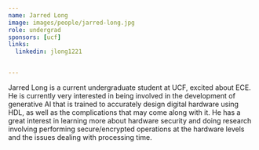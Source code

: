 ```yaml
---
name: Jarred Long
image: images/people/jarred-long.jpg
role: undergrad 
sponsors: [ucf]
links:
  linkedin: jlong1221


---
```


Jarred Long is a current undergraduate student at UCF, excited about ECE. 
He is  currently very interested in being involved in the development of generative AI that is trained 
to accurately design digital hardware using HDL, as well as the complications that may come along with it.
He has a great interest in learning more about hardware security and doing research involving 
performing secure/encrypted operations at the hardware levels and the issues dealing with processing time. 
